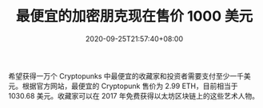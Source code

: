 ﻿---
title: "最便宜的加密朋克现在售价 1000 美元"
date: 2020-09-25T21:57:40+08:00
lastmod: 2020-09-25T16:45:40+08:00
draft: false
authors: ["Gaiety"]
description: "希望获得一万个 Cryptopunks 中最便宜的收藏家和投资者需要支付至少一千美元。根据官方网站，最便宜的 Cryptopunk 售价为 2.99 ETH，目前相当于 1030.68 美元。收藏家可以在 2017 年免费获得以太坊区块链上的这些艺术人物。"
featuredImage: "cheapest-cryptopunks-now-cost-1000.png"
tags: ["Strategy Game","策略游戏","Play to Earn"]
categories: ["news"]
news: ["策略游戏"]
weight: 
lightgallery: true
pinned: false
recommend: false
recommend1: false
---

希望获得一万个 Cryptopunks 中最便宜的收藏家和投资者需要支付至少一千美元。根据官方网站，最便宜的 Cryptopunk 售价为 2.99 ETH，目前相当于 1030.68 美元。收藏家可以在 2017 年免费获得以太坊区块链上的这些艺术人物。

<!--more-->

